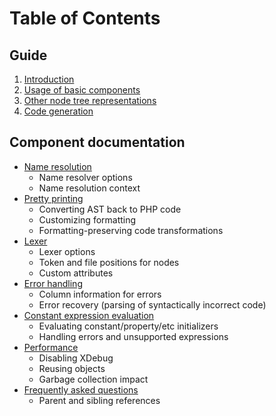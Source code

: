Table of Contents
=================

Guide
-----

  1. [Introduction](0_Introduction.markdown)
  2. [Usage of basic components](2_Usage_of_basic_components.markdown)
  3. [Other node tree representations](3_Other_node_tree_representations.markdown)
  4. [Code generation](4_Code_generation.markdown)

Component documentation
-----------------------

  * [Name resolution](component/Name_resolution.markdown)
    * Name resolver options
    * Name resolution context
  * [Pretty printing](component/Pretty_printing.markdown)
    * Converting AST back to PHP code
    * Customizing formatting
    * Formatting-preserving code transformations
  * [Lexer](component/Lexer.markdown)
    * Lexer options
    * Token and file positions for nodes
    * Custom attributes
  * [Error handling](component/Error_handling.markdown)
    * Column information for errors
    * Error recovery (parsing of syntactically incorrect code)
  * [Constant expression evaluation](component/Constant_expression_evaluation.markdown)
    * Evaluating constant/property/etc initializers
    * Handling errors and unsupported expressions
  * [Performance](component/Performance.markdown)
    * Disabling XDebug
    * Reusing objects
    * Garbage collection impact
  * [Frequently asked questions](component/FAQ.markdown)
    * Parent and sibling references
